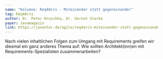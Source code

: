 ```yaml
---
name: "Kolumne: Req4Arcs - Miteinander statt gegeneinander"
tag: Req4Arcs
author: Dr. Peter Hruschka, Dr. Gernot Starke
paper: Javamagazin
link: https://jaxenter.de/agile/req4arcs-miteinander-statt-gegeneinander-87868
---
```

Nach vielen inhaltlichen Folgen zum Umgang mit Requirements greifen wir diesmal ein ganz anderes Thema auf:
Wie sollten Architekt(inn)en mit Requirements-Spezialisten zusammenarbeiten?